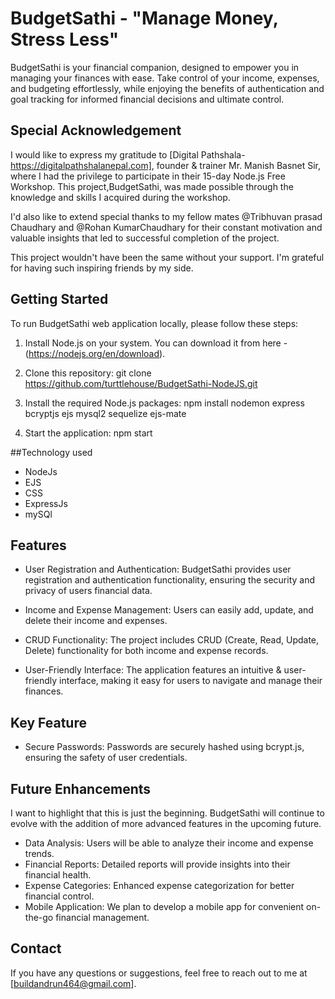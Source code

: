   # BudgetSathi - "Manage Money, Stress Less"

BudgetSathi is your financial companion, designed to empower you in managing your finances with ease.
Take control of your income, expenses, and budgeting effortlessly, while enjoying the benefits of authentication and goal tracking for informed financial decisions 
and ultimate control.

## Special Acknowledgement

I would like to express my gratitude to [Digital Pathshala-https://digitalpathshalanepal.com], founder & trainer Mr. Manish Basnet Sir,
where I had the privilege to participate in their 15-day Node.js Free Workshop. This project,BudgetSathi, was made possible through the knowledge
and skills I acquired during the workshop.

I'd also like to extend special thanks to my fellow mates @Tribhuvan prasad Chaudhary and @Rohan KumarChaudhary
for their constant motivation and valuable insights that led to successful completion of the project.

This project wouldn't have been the same without your support. I'm grateful for having such inspiring friends by my side.

## Getting Started

To run BudgetSathi web application locally, please follow these steps:

1. Install Node.js on your system. You can download it from here -(https://nodejs.org/en/download).

2. Clone this repository:
   git clone https://github.com/turttlehouse/BudgetSathi-NodeJS.git
 
3. Install the required Node.js packages:
   npm install nodemon express bcryptjs ejs mysql2 sequelize ejs-mate

4. Start the application:
   npm start
   

##Technology used

- NodeJs
- EJS
- CSS
- ExpressJs
- mySQl
    

## Features

- User Registration and Authentication: BudgetSathi provides user registration and authentication functionality, ensuring the security and privacy of users                                          financial data.

- Income and Expense Management: Users can easily add, update, and delete their income and expenses.

- CRUD Functionality: The project includes CRUD (Create, Read, Update, Delete) functionality for both income and expense records.

- User-Friendly Interface: The application features an intuitive & user-friendly interface, making it easy for users to navigate and manage their finances. 

## Key Feature

- Secure Passwords: Passwords are securely hashed using bcrypt.js, ensuring the safety of user credentials.
                          
## Future Enhancements
   I want to highlight that this is just the beginning.
   BudgetSathi will continue to evolve with the addition of more advanced features in the upcoming future.

- Data Analysis: Users will be able to analyze their income and expense trends.
- Financial Reports: Detailed reports will provide insights into their financial health.
- Expense Categories: Enhanced expense categorization for better financial control.
- Mobile Application: We plan to develop a mobile app for convenient on-the-go financial management.

## Contact

If you have any questions or suggestions, feel free to reach out to me at [buildandrun464@gmail.com].

